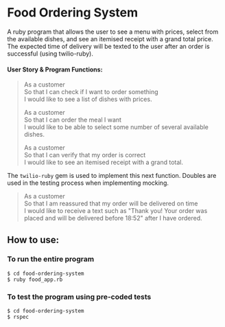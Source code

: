 # Food Ordering System

A ruby program that allows the user to see a menu with prices, select from the available dishes, and see an itemised receipt with a grand total price. The expected time of delivery will be texted to the user after an order is successful (using twilio-ruby).

#### User Story & Program Functions: 

> As a customer  
> So that I can check if I want to order something  
> I would like to see a list of dishes with prices.
> 
> As a customer  
> So that I can order the meal I want  
> I would like to be able to select some number of several available dishes.
> 
> As a customer  
> So that I can verify that my order is correct  
> I would like to see an itemised receipt with a grand total.

The `twilio-ruby` gem is used to implement this next function. Doubles are used in the 
testing process when implementing mocking.

> As a customer  
> So that I am reassured that my order will be delivered on time  
> I would like to receive a text such as "Thank you! Your order was placed and
> will be delivered before 18:52" after I have ordered.

## How to use:

### To run the entire program

```
$ cd food-ordering-system
$ ruby food_app.rb
```

### To test the program using pre-coded tests

```
$ cd food-ordering-system
$ rspec
```
